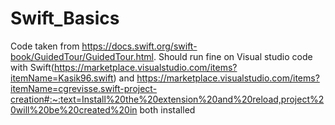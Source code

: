# Swift_Basics
Code taken from https://docs.swift.org/swift-book/GuidedTour/GuidedTour.html. 
Should run fine on Visual studio code with Swift(https://marketplace.visualstudio.com/items?itemName=Kasik96.swift)
and 
https://marketplace.visualstudio.com/items?itemName=cgrevisse.swift-project-creation#:~:text=Install%20the%20extension%20and%20reload,project%20will%20be%20created%20in
both installed
